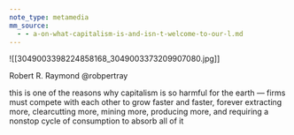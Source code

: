```yaml
---
note_type: metamedia
mm_source:
  - - a-on-what-capitalism-is-and-isn-t-welcome-to-our-l.md
---
```


![[3049003398224858168_3049003373209907080.jpg]]

Robert R. Raymond
@robpertray

this is one of the reasons why
capitalism is so harmful for the earth
— firms must compete with each
other to grow faster and faster,
forever extracting more, clearcutting
more, mining more, producing more,
and requiring a nonstop cycle of
consumption to absorb all of it

